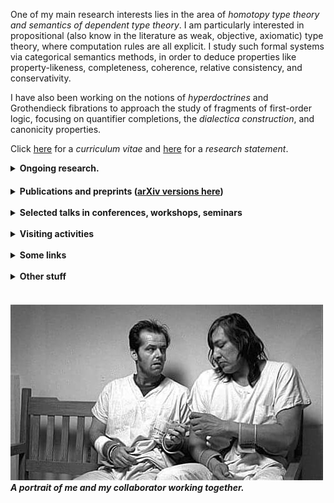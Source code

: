 One of my main research interests lies in the area of _homotopy type theory and semantics of dependent type theory_. I am particularly interested in propositional (also know in the literature as weak, objective, axiomatic) type theory, where computation rules are all explicit. I study such formal systems via categorical semantics methods, in order to deduce properties like property-likeness, completeness, coherence, relative consistency, and conservativity.

I have also been working on the notions of _hyperdoctrines_ and Grothendieck fibrations to approach the study of fragments of first-order logic, focusing on quantifier completions, the _dialectica construction_, and canonicity properties. 

Click [here](CV.pdf) for a _curriculum vitae_ and [here](researchstatement.pdf) for a _research statement_.








<details><summary><strong>Ongoing research.</strong></summary>

<ul>
<li> <em>Dialectica type theories</em>. Together with Valeria de Paiva, <a href='https://trottadavide.github.io/'>Davide Trotta</a>, and <a href='https://sites.google.com/view/jonathanweinberger'>Jonathan Weinberger</a>.</li>
<li> <em>Semantics of Spatio-temporal logic</em>. Together with <a href='https://davidecaste.github.io/'>Davide Castelnovo</a> and Marino Miculan.</li>
<li> <em>Constructive set theories within dependent type theory</em>. Together with <a href='https://sites.google.com/view/emanuelefrittaion/home'>Emanuele Frittaion</a>.</li>
<li> <em>Type constructors as algebras</em>.</li>
<li> <em>Torsion theories and dependent types</em>. Together with Federico Campanini.</li>
<li> <em>Coherence for path categories</em>. Together with <a href='https://www.otten.co/'>Daniël Otten</a> and Benno van den Berg. <a href='https://www.youtube.com/watch?v=a6JNebaYXgU&list=PLu4STGsfbix9vBUvLDbti64_3hIsoK0-R&index=11&t=1164s&pp=iAQB'>YouTube presentation here</a>.</li>
</ul>

</details>

<div style="margin-top: 20px;"></div> <!-- Adds 20px space -->
















<details><summary><strong>Publications and preprints (<a href='https://arxiv.org/search/advanced?advanced=&terms-0-operator=AND&terms-0-term=Spadetto%2C+Matteo&terms-0-field=author&classification-mathematics=y&classification-physics_archives=all&classification-include_cross_list=include&date-filter_by=all_dates&date-year=&date-from_date=&date-to_date=&date-date_type=submitted_date&abstracts=show&size=50&order=-announced_date_first'>arXiv versions here</a>)</strong></summary>

<ul>
<li> <strong>[<em>Preprint</em>]</strong> <em>A biequivalence of path categories and axiomatic Martin Löf type theories</em>. October 2024. Together with Daniël Otten.</li>
<li> <strong>[<em>Preprint</em>]</strong> <em>Towards propositional dependent sums in intensional and propositional dependent type theory</em>. January 2024.</li>
<li> <strong>[<em>Preprint</em>]</strong> <em>Relating homotopy equivalences to conservativity in dependendent type theories with propositional computation</em> <a href='https://arxiv.org/abs/2303.05623v2'>[2303.05623v2]</a>. March 2023.</li>
<li> <strong>[<em>Journal paper</em>]</strong> <em>Dialectica principles via Gödel doctrines</em> <a href='https://arxiv.org/abs/2205.07093'>[2205.07093v1]</a>. <a href='https://www.sciencedirect.com/science/article/pii/S0304397523000051?utm_campaign=STMJ_AUTH_SERV_PUBLISHED&utm_medium=email&utm_acid=265759211&SIS_ID=&dgcid=STMJ_AUTH_SERV_PUBLISHED&CMX_ID=&utm_in=DM333744&utm_source=AC_'>Theoretical Computer Science</a>. May 2022. Together with Davide Trotta and Valeria de Paiva.</li>
<li> <strong>[<em>Refereed conference paper</em>]</strong> <em>Dialectica logical principles</em> <a href='https://arxiv.org/abs/2109.08064'>[2109.08064v1]</a>. <a href='https://link.springer.com/chapter/10.1007/978-3-030-93100-1_22'>Proceedings of Logical Foundations of Computer Science 2022</a>. September 2021. <strong><em>Extended version</em></strong> → <strong>[<em>Journal paper</em>]</strong> <em>Dialectica logical principles: not only rules</em>. <a href='https://academic.oup.com/logcom/advance-article/doi/10.1093/logcom/exac079/6795172?searchresult=1'>Journal of Logic and Computation (LFCS 2022 post-conference volume)</a>. March 2022. Together with Davide Trotta and Valeria de Paiva.</li>
<li> <strong>[<em>Refereed conference paper</em>]</strong> <em>The Gödel fibration</em>. <a href='https://drops.dagstuhl.de/opus/volltexte/2021/14527/'>Proceedings of Mathematical Foundations of Computer Science 2021</a>. August 2021. <strong><em>Extended version</em></strong> → <strong>[<em>Preprint</em>]</strong> <em>The Gödel fibration</em> <a href='https://arxiv.org/abs/2104.14021'>[2104.14021v1]</a>. April 2021. Together with Davide Trotta and Valeria de Paiva.</li>
<li> <strong>[<em>Preprint</em>]</strong> <em>Quantifier completions, choice principles and applications</em> <a href='https://arxiv.org/abs/2010.09111v3'>[2010.09111v3]</a>. Submitted. October 2020. Together with Davide Trotta.</li>
</ul>

</details>

<br>







<details><summary><strong>Selected talks in conferences, workshops, seminars</strong></summary>

<ul>
<li> _Higher dimensional semantics of propositional theories of dependent types_. XVIII Incontro di Logica AILA. Udine, September 2024.</li>
<li> _Towards the coherence of the semantics of propositional identities_. Nottingham Functional Programming Lunch. Nottingham, Februrary 2024.</li>
<li> _Coherence in the semantics of dependent types_. Leeds Postgraduate Logic Seminar. Leeds, June 2023.</li>
<li> _Coherence for Extensional, Intensional and Propositional Identities_. Category Theory Lunch. Leeds & Manchester, June 2023.</li>
<li> _What is a dependent type theory?_ [Leeds Maths PGR Conference 2023](https://leeds-maths-pgr.github.io/conf-2023/). Leeds, June 2023.</li>
<li> _Strictifying Path Categories_. [Workshop on Doctrines & Fibrations](https://events.math.unipd.it/WDF2023/). [YouTube Recording](https://www.youtube.com/watch?v=a6JNebaYXgU&list=PLu4STGsfbix9vBUvLDbti64_3hIsoK0-R&index=13). [Slides](https://events.math.unipd.it/WDF2023/slides/SPADETTO.pdf). Padua, June 2023.</li>
<li> _Propositional dependent type theories: a conservativity result for homotopy elementary types_. [Homotopy Type Theory 2023](https://hott.github.io/HoTT-2023//). [Slides](https://hott.github.io/HoTT-2023/slides/spadetto.pdf). Pittsburgh, May 2023.</li>
<li> _Weak type theories: a conservativity result for homotopy elementary types_. [DutchCATS](https://dutchcats.github.io/). Amsterdam, May 2023.</li>
<li> _A conservativity-like result for a propositional type theory_. [3rd ItaCa Workshop](https://progetto-itaca.github.io/ItaCa-22/). [YouTube Recording](https://www.youtube.com/watch?v=y03fvYo_GRQ). Pisa, December 2022.</li>
<li> _Dialectica: fibrations and logical principles_. [Applied Category Theory 2022](https://msp.cis.strath.ac.uk/act2022/). [YouTube Recording](https://youtu.be/vbEtgFRiJ7U?t=18330). [Slides](https://msp.cis.strath.ac.uk/act2022/slides/ACT2022_slides_8242.pdf). Glasgow, July 2022.</li>
<li> _Propositional in Dependent Type Theory_. [Leeds Maths PGR Conference 2022]([https://leeds-maths-pgr.github.io/conf-2023/](https://sites.google.com/view/som-pgr-conference22/home?authuser=0)). Leeds, June 2022.</li>
<li> _Towards the notion of Propositional Dependent Sum Types_. Proofs, Constructions, Computations and Categories. Leeds, February 2022.</li>
<li> _Dialectica completion & dialectica logical principles_. [26th Yorkshire and Midlands Category Theory Seminar](https://conferences.leeds.ac.uk/yamcats/meeting-26/). [Slides](http://conferences.leeds.ac.uk/yamcats/wp-content/uploads/sites/84/2022/04/yamcats-26-spadetto.pdf). Birmingham, January 2022.</li>
<li> _Dialectica completion & Gödel fibrations_. [2nd ItaCa Workshop](https://genoa-logic-group.github.io/itaca-workshop-2021/). Genoa, December 2021.</li>
<li> _Dialectica logical principles_. [Eighth Symposium on Compositional Structures](https://www.cl.cam.ac.uk/events/syco/8/). Tallinn, December 2021.</li>
<li> _On the notions of exact completion_. Leeds Postgraduate Logic Seminar. Leeds, November 2021.</li>
<li> _Existential, universal and dialectica completion_. Proofs, Constructions, Computations and Categories. Leeds, November 2021.</li>
<li> _Regular (first-order) logic symbols & doctrines_. Groningen Mathematics PhD Seminar. Groningen, October 2021.</li>
<li> _The Gödel Fibration_. [Applied Category Theory 2021](https://www.cl.cam.ac.uk/events/act2021/). [Poster](https://www.cl.cam.ac.uk/events/act2021/slides/ACT_2021_slides_21.pdf). Cambridge, July 2021.</li>
<li> _Quantifier completions of doctrines_. [Categories and Companions Symposium 2021](http://web.science.mq.edu.au/groups/coact/seminar/CaCS2021/). [YouTube Recording](https://www.youtube.com/watch?v=1RajMGazetE&t=953s). Sydney, June 2021.</li>
</ul>

</details>

<br>







<details><summary><strong>Visiting activities</strong></summary>

<ul>
<li> **ILLC, Amsterdam**, the Netherlands. _Host_ Benno van den Berg. April-May 2023.</li>
<li> **University of Padua**, Italy. _Host_ Maria Emilia Maietti. December 2022.</li>
</ul>

</details>

<br>






<details><summary><strong>Some links</strong></summary>

<ul>
<li> [Leeds SoM account](https://eps.leeds.ac.uk/maths/pgr/8476/matteo-spadetto)</li>
<li> [Google Scholar account](https://scholar.google.com/citations?user=gTJ-1CwAAAAJ&hl=en)</li>
<li> [ResearchGate account](https://www.researchgate.net/profile/Matteo-Spadetto)</li>
<li> [ORCID](https://orcid.org/0000-0002-6495-7405)</li>
<li> [Mathematics Stack Exchange account](https://math.stackexchange.com/users/531071/matteo-spadetto?tab=profile)</li>
</ul>

</details>

<br>








<details><summary><strong>Other stuff</strong></summary>

<ul>
<li> [An introduction to doctrines](A_gentle_introduction_to_the_study_of_mathematical_logic_via_doctrines.pdf)</li>
<li> [An introduction to TQFT](TQFT.pdf)</li>
<li> [Master's thesis](Generalised_Gluing_and_Exact_Completion_of_Path_Categories___Current_Version.pdf)</li>
<li> [Some _sciarade_ (charades)](Sciarade.pdf)</li>
<li> [Curriculum vitæ](CV.pdf)</li>
<li> [Research statement](researchstatement.pdf)</li>
</ul>

</details>

<br>








##### ![cuckoo's](cuckoo's.jpg) _A portrait of me and my collaborator working together._
